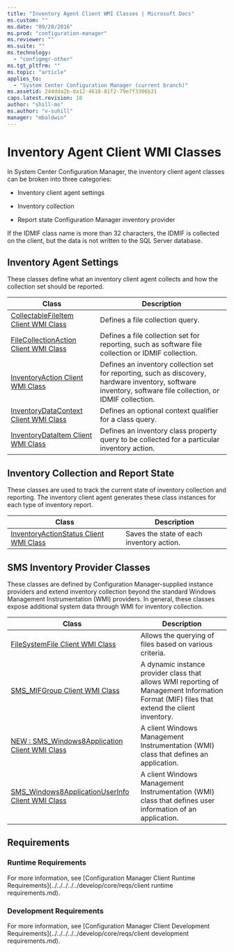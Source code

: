 ```yaml
---
title: "Inventory Agent Client WMI Classes | Microsoft Docs"
ms.custom: ""
ms.date: "09/20/2016"
ms.prod: "configuration-manager"
ms.reviewer: ""
ms.suite: ""
ms.technology:
  - "configmgr-other"
ms.tgt_pltfrm: ""
ms.topic: "article"
applies_to:
  - "System Center Configuration Manager (current branch)"
ms.assetid: 244dda2b-da12-4618-81f2-79e7f3306b31
caps.latest.revision: 10
author: "shill-ms"
ms.author: "v-suhill"
manager: "mbaldwin"
---
```

# Inventory Agent Client WMI Classes
In System Center Configuration Manager, the inventory client agent classes can be broken into three categories:  

-   Inventory client agent settings  

-   Inventory collection  

-   Report state Configuration Manager inventory provider  

 If the IDMIF class name is more than 32 characters, the IDMIF is collected on the client, but the data is not written to the SQL Server database.  

## Inventory Agent Settings  
 These classes define what an inventory client agent collects and how the collection set should be reported.  

|Class|Description|  
|-----------|-----------------|  
|[CollectableFileItem Client WMI Class](../../../../../develop/reference/core/clients/client-classes/collectablefileitem-client-wmi-class.md)|Defines a file collection query.|  
|[FileCollectionAction Client WMI Class](../../../../../develop/reference/core/clients/client-classes/filecollectionaction-client-wmi-class.md)|Defines a file collection set for reporting, such as software file collection or IDMIF collection.|  
|[InventoryAction Client WMI Class](../../../../../develop/reference/core/clients/client-classes/inventoryaction-client-wmi-class.md)|Defines an inventory collection set for reporting, such as discovery, hardware inventory, software inventory, software file collection, or IDMIF collection.|  
|[InventoryDataContext Client WMI Class](../../../../../develop/reference/core/clients/client-classes/inventorydatacontext-client-wmi-class.md)|Defines an optional context qualifier for a class query.|  
|[InventoryDataItem Client WMI Class](../../../../../develop/reference/core/clients/client-classes/inventorydataitem-client-wmi-class.md)|Defines an inventory class property query to be collected for a particular inventory action.|  

## Inventory Collection and Report State  
 These classes are used to track the current state of inventory collection and reporting. The inventory client agent generates these class instances for each type of inventory report.  

|Class|Description|  
|-----------|-----------------|  
|[InventoryActionStatus Client WMI Class](../../../../../develop/reference/core/clients/client-classes/inventoryactionstatus-client-wmi-class.md)|Saves the state of each inventory action.|  

## SMS Inventory Provider Classes  
 These classes are defined by Configuration Manager-supplied instance providers and extend inventory collection beyond the standard Windows Management Instrumentation (WMI) providers. In general, these classes expose additional system data through WMI for inventory collection.  

|Class|Description|  
|-----------|-----------------|  
|[FileSystemFile Client WMI Class](../../../../../develop/reference/core/clients/client-classes/filesystemfile-client-wmi-class.md)|Allows the querying of files based on various criteria.|  
|[SMS_MIFGroup Client WMI Class](../../../../../develop/reference/core/clients/client-classes/sms_mifgroup-client-wmi-class.md)|A dynamic instance provider class that allows WMI reporting of Management Information Format (MIF) files that extend the client inventory.|  
|[NEW : SMS_Windows8Application Client WMI Class](../../../../../develop/reference/core/clients/client-classes/sms_windows8application-client-wmi-class.md)|A client Windows Management Instrumentation (WMI) class that defines an application.|  
|[SMS_Windows8ApplicationUserInfo Client WMI Class](../../../../../develop/reference/core/clients/client-classes/sms_windows8applicationuserinfo-client-wmi-class.md)|A client Windows Management Instrumentation (WMI) class that defines user information of an application.|  

## Requirements  

### Runtime Requirements  
 For more information, see [Configuration Manager Client Runtime Requirements](../../../../../develop/core/reqs/client runtime requirements.md).  

### Development Requirements  
 For more information, see [Configuration Manager Client Development Requirements](../../../../../develop/core/reqs/client development requirements.md).
